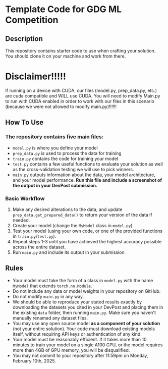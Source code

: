 # Template Code for GDG ML Competition

## Description
This repository contains starter code to use when crafting your solution.
You should clone it on your machine and work from there.

# Disclaimer!!!!!
If running on a device with CUDA, our files (model.py, prep_data.py, etc.) are cuda compatible and WILL use CUDA. You will need to modify Main.py to run with CUDA enabled in order to work with our files in this scenario (because we were not allowed to modify main.py)!!!!!!

## How To Use
### The repository contains five main files:
- `model.py` is where you define your model
- `prep_data.py` is used to process the data for training
- `train.py` contains the code for training your model
- `test.py` contains a few useful functions to evaluate your solution
as well as the cross-validation testing we will use to pick winners.
- `main.py` outputs information about the data, your model architecture,
and your model performance. **Run this file and include a screenshot of the output
in your DevPost submission.**

### Basic Workflow
1. Make any desired alterations to the data, and update `prep_data.get_prepared_data()`
to return your version of the data if needed.
2. Create your model (change the `MyModel` class in `model.py`).
3. Test your model (using your own code, or one of the provided functions in `train.py`/`test.py`).
4. Repeat steps 1-3 until you have achieved the highest accuracy possible across the entire dataset.
5. Run `main.py` and include its output in your submission.


## Rules
- Your model must take the form of a class in `model.py` with the name `MyModel` that extends `torch.nn.Module`.
- Do not include any data or model weights in your repository on GitHub.
- Do not modify `main.py` in any way.
- We should be able to reproduce your stated results exactly by
downloading the datasets you cited in your DevPost and placing them in the existing `data` folder, then running 
`main.py`. Make sure you haven't manually renamed any dataset files.
- You may use any open source model **as a component of your solution** (not your entire solution). Your code must download existing models itself,
without requiring API keys or authentication of any kind.
- Your model must be reasonably efficient. If it takes more than 10 minutes to train your model on a single A100 GPU,
or the model requires more than 4GB of GPU memory, you will be disqualified.
- You may not commit to your repository after 11:59pm on Monday, February 10th, 2025.
